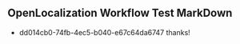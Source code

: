 ## OpenLocalization Workflow Test MarkDown
* dd014cb0-74fb-4ec5-b040-e67c64da6747 thanks!

<!--HONumber=Aug16_HO2-->



